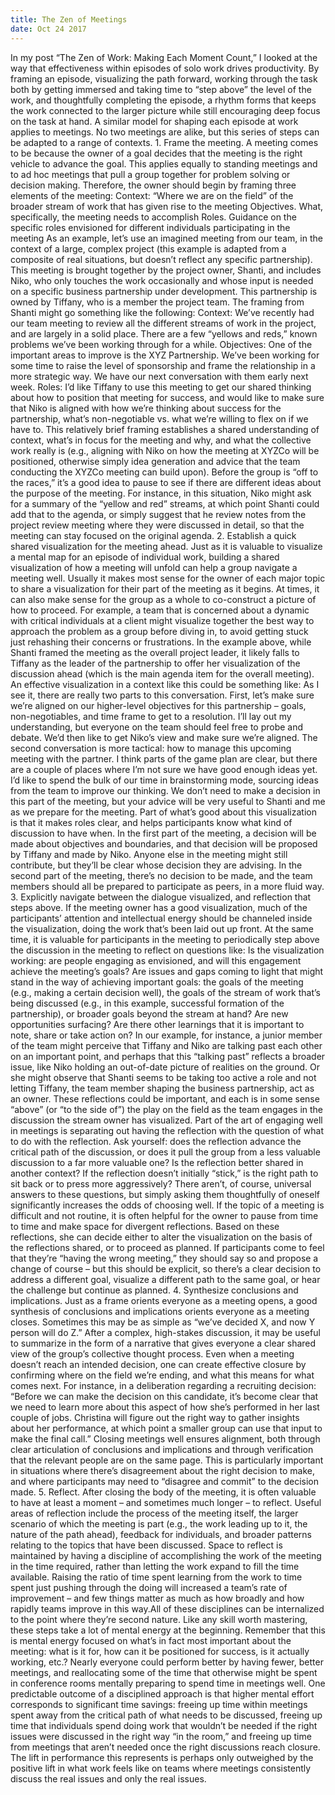 ```yaml
---
title: The Zen of Meetings
date: Oct 24 2017
---
```


In my post “The Zen of Work: Making Each Moment Count,” I looked at the way that effectiveness within episodes of solo work drives productivity. By framing an episode, visualizing the path forward, working through the task both by getting immersed and taking time to “step above” the level of the work, and thoughtfully completing the episode, a rhythm forms that keeps the work connected to the larger picture while still encouraging deep focus on the task at hand. A similar model for shaping each episode at work applies to meetings. No two meetings are alike, but this series of steps can be adapted to a range of contexts. 1. Frame the meeting. A meeting comes to be because the owner of a goal decides that the meeting is the right vehicle to advance the goal. This applies equally to standing meetings and to ad hoc meetings that pull a group together for problem solving or decision making. Therefore, the owner should begin by framing three elements of the meeting: Context: “Where we are on the field” of the broader stream of work that has given rise to the meeting Objectives. What, specifically, the meeting needs to accomplish Roles. Guidance on the specific roles envisioned for different individuals participating in the meeting As an example, let’s use an imagined meeting from our team, in the context of a large, complex project (this example is adapted from a composite of real situations, but doesn’t reflect any specific partnership). This meeting is brought together by the project owner, Shanti, and includes Niko, who only touches the work occasionally and whose input is needed on a specific business partnership under development. This partnership is owned by Tiffany, who is a member the project team. The framing from Shanti might go something like the following: Context: We’ve recently had our team meeting to review all the different streams of work in the project, and are largely in a solid place. There are a few “yellows and reds,” known problems we’ve been working through for a while. Objectives: One of the important areas to improve is the XYZ Partnership. We’ve been working for some time to raise the level of sponsorship and frame the relationship in a more strategic way. We have our next conversation with them early next week. Roles: I’d like Tiffany to use this meeting to get our shared thinking about how to position that meeting for success, and would like to make sure that Niko is aligned with how we’re thinking about success for the partnership, what’s non-negotiable vs. what we’re willing to flex on if we have to. This relatively brief framing establishes a shared understanding of context, what’s in focus for the meeting and why, and what the collective work really is (e.g., aligning with Niko on how the meeting at XYZCo will be positioned, otherwise simply idea generation and advice that the team conducting the XYZCo meeting can build upon). Before the group is “off to the races,” it’s a good idea to pause to see if there are different ideas about the purpose of the meeting. For instance, in this situation, Niko might ask for a summary of the “yellow and red” streams, at which point Shanti could add that to the agenda, or simply suggest that he review notes from the project review meeting where they were discussed in detail, so that the meeting can stay focused on the original agenda. 2. Establish a quick shared visualization for the meeting ahead. Just as it is valuable to visualize a mental map for an episode of individual work, building a shared visualization of how a meeting will unfold can help a group navigate a meeting well. Usually it makes most sense for the owner of each major topic to share a visualization for their part of the meeting as it begins. At times, it can also make sense for the group as a whole to co-construct a picture of how to proceed. For example, a team that is concerned about a dynamic with critical individuals at a client might visualize together the best way to approach the problem as a group before diving in, to avoid getting stuck just rehashing their concerns or frustrations. In the example above, while Shanti framed the meeting as the overall project leader, it likely falls to Tiffany as the leader of the partnership to offer her visualization of the discussion ahead (which is the main agenda item for the overall meeting). An effective visualization in a context like this could be something like: As I see it, there are really two parts to this conversation. First, let’s make sure we’re aligned on our higher-level objectives for this partnership – goals, non-negotiables, and time frame to get to a resolution. I’ll lay out my understanding, but everyone on the team should feel free to probe and debate. We’d then like to get Niko’s view and make sure we’re aligned. The second conversation is more tactical: how to manage this upcoming meeting with the partner. I think parts of the game plan are clear, but there are a couple of places where I’m not sure we have good enough ideas yet. I’d like to spend the bulk of our time in brainstorming mode, sourcing ideas from the team to improve our thinking. We don’t need to make a decision in this part of the meeting, but your advice will be very useful to Shanti and me as we prepare for the meeting. Part of what’s good about this visualization is that it makes roles clear, and helps participants know what kind of discussion to have when. In the first part of the meeting, a decision will be made about objectives and boundaries, and that decision will be proposed by Tiffany and made by Niko. Anyone else in the meeting might still contribute, but they’ll be clear whose decision they are advising. In the second part of the meeting, there’s no decision to be made, and the team members should all be prepared to participate as peers, in a more fluid way. 3. Explicitly navigate between the dialogue visualized, and reflection that steps above. If the meeting owner has a good visualization, much of the participants’ attention and intellectual energy should be channeled inside the visualization, doing the work that’s been laid out up front. At the same time, it is valuable for participants in the meeting to periodically step above the discussion in the meeting to reflect on questions like: Is the visualization working: are people engaging as envisioned, and will this engagement achieve the meeting’s goals? Are issues and gaps coming to light that might stand in the way of achieving important goals: the goals of the meeting (e.g., making a certain decision well), the goals of the stream of work that’s being discussed (e.g., in this example, successful formation of the partnership), or broader goals beyond the stream at hand? Are new opportunities surfacing? Are there other learnings that it is important to note, share or take action on? In our example, for instance, a junior member of the team might perceive that Tiffany and Niko are talking past each other on an important point, and perhaps that this “talking past” reflects a broader issue, like Niko holding an out-of-date picture of realities on the ground. Or she might observe that Shanti seems to be taking too active a role and not letting Tiffany, the team member shaping the business partnership, act as an owner. These reflections could be important, and each is in some sense “above” (or “to the side of”) the play on the field as the team engages in the discussion the stream owner has visualized. Part of the art of engaging well in meetings is separating out having the reflection with the question of what to do with the reflection. Ask yourself: does the reflection advance the critical path of the discussion, or does it pull the group from a less valuable discussion to a far more valuable one? Is the reflection better shared in another context? If the reflection doesn’t initially “stick,” is the right path to sit back or to press more aggressively? There aren’t, of course, universal answers to these questions, but simply asking them thoughtfully of oneself significantly increases the odds of choosing well. If the topic of a meeting is difficult and not routine, it is often helpful for the owner to pause from time to time and make space for divergent reflections. Based on these reflections, she can decide either to alter the visualization on the basis of the reflections shared, or to proceed as planned. If participants come to feel that they’re “having the wrong meeting,” they should say so and propose a change of course – but this should be explicit, so there’s a clear decision to address a different goal, visualize a different path to the same goal, or hear the challenge but continue as planned. 4. Synthesize conclusions and implications. Just as a frame orients everyone as a meeting opens, a good synthesis of conclusions and implications orients everyone as a meeting closes. Sometimes this may be as simple as “we’ve decided X, and now Y person will do Z.” After a complex, high-stakes discussion, it may be useful to summarize in the form of a narrative that gives everyone a clear shared view of the group’s collective thought process. Even when a meeting doesn’t reach an intended decision, one can create effective closure by confirming where on the field we’re ending, and what this means for what comes next. For instance, in a deliberation regarding a recruiting decision: “Before we can make the decision on this candidate, it’s become clear that we need to learn more about this aspect of how she’s performed in her last couple of jobs. Christina will figure out the right way to gather insights about her performance, at which point a smaller group can use that input to make the final call.” Closing meetings well ensures alignment, both through clear articulation of conclusions and implications and through verification that the relevant people are on the same page. This is particularly important in situations where there’s disagreement about the right decision to make, and where participants may need to “disagree and commit” to the decision made. 5. Reflect. After closing the body of the meeting, it is often valuable to have at least a moment – and sometimes much longer – to reflect. Useful areas of reflection include the process of the meeting itself, the larger scenario of which the meeting is part (e.g., the work leading up to it, the nature of the path ahead), feedback for individuals, and broader patterns relating to the topics that have been discussed. Space to reflect is maintained by having a discipline of accomplishing the work of the meeting in the time required, rather than letting the work expand to fill the time available. Raising the ratio of time spent learning from the work to time spent just pushing through the doing will increased a team’s rate of improvement – and few things matter as much as how broadly and how rapidly teams improve in this way.All of these disciplines can be internalized to the point where they’re second nature. Like any skill worth mastering, these steps take a lot of mental energy at the beginning. Remember that this is mental energy focused on what’s in fact most important about the meeting: what is it for, how can it be positioned for success, is it actually working, etc.? Nearly everyone could perform better by having fewer, better meetings, and reallocating some of the time that otherwise might be spent in conference rooms mentally preparing to spend time in meetings well. One predictable outcome of a disciplined approach is that higher mental effort corresponds to significant time savings: freeing up time within meetings spent away from the critical path of what needs to be discussed, freeing up time that individuals spend doing work that wouldn’t be needed if the right issues were discussed in the right way “in the room,” and freeing up time from meetings that aren’t needed once the right discussions reach closure. The lift in performance this represents is perhaps only outweighed by the positive lift in what work feels like on teams where meetings consistently discuss the real issues and only the real issues.
